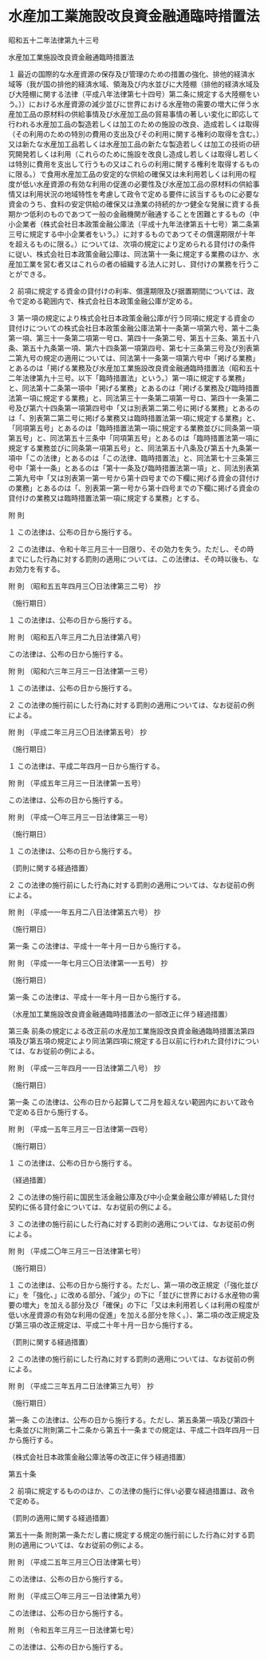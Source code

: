 # 水産加工業施設改良資金融通臨時措置法

昭和五十二年法律第九十三号

水産加工業施設改良資金融通臨時措置法

１ 最近の国際的な水産資源の保存及び管理のための措置の強化、排他的経済水域等（我が国の排他的経済水域、領海及び内水並びに大陸棚（排他的経済水域及び大陸棚に関する法律（平成八年法律第七十四号）第二条に規定する大陸棚をいう。））における水産資源の減少並びに世界における水産物の需要の増大に伴う水産加工品の原材料の供給事情及び水産加工品の貿易事情の著しい変化に即応して行われる水産加工品の製造若しくは加工のための施設の改良、造成若しくは取得（その利用のための特別の費用の支出及びその利用に関する権利の取得を含む。）又は新たな水産加工品若しくは水産加工品の新たな製造若しくは加工の技術の研究開発若しくは利用（これらのために施設を改良し造成し若しくは取得し若しくは特別に費用を支出して行うもの又はこれらの利用に関する権利を取得するものに限る。）で食用水産加工品の安定的な供給の確保又は未利用若しくは利用の程度が低い水産資源の有効な利用の促進の必要性及び水産加工品の原材料の供給事情又は利用状況の地域特性を考慮して政令で定める要件に該当するものに必要な資金のうち、食料の安定供給の確保又は漁業の持続的かつ健全な発展に資する長期かつ低利のものであつて一般の金融機関が融通することを困難とするもの（中小企業者（株式会社日本政策金融公庫法（平成十九年法律第五十七号）第二条第三号に規定する中小企業者をいう。）に対するものであつてその償還期限が十年を超えるものに限る。）については、次項の規定により定められる貸付けの条件に従い、株式会社日本政策金融公庫は、同法第十一条に規定する業務のほか、水産加工業を営む者又はこれらの者の組織する法人に対し、貸付けの業務を行うことができる。

２ 前項に規定する資金の貸付けの利率、償還期限及び据置期間については、政令で定める範囲内で、株式会社日本政策金融公庫が定める。

３ 第一項の規定により株式会社日本政策金融公庫が行う同項に規定する資金の貸付けについての株式会社日本政策金融公庫法第十一条第一項第六号、第十二条第一項、第三十一条第二項第一号ロ、第四十一条第二号、第五十三条、第五十八条、第五十九条第一項、第六十四条第一項第四号、第七十三条第三号及び別表第二第九号の規定の適用については、同法第十一条第一項第六号中「掲げる業務」とあるのは「掲げる業務及び水産加工業施設改良資金融通臨時措置法（昭和五十二年法律第九十三号。以下「臨時措置法」という。）第一項に規定する業務」と、同法第十二条第一項中「掲げる業務」とあるのは「掲げる業務及び臨時措置法第一項に規定する業務」と、同法第三十一条第二項第一号ロ、第四十一条第二号及び第六十四条第一項第四号中「又は別表第二第二号に掲げる業務」とあるのは「、別表第二第二号に掲げる業務又は臨時措置法第一項に規定する業務」と、「同項第五号」とあるのは「臨時措置法第一項に規定する業務並びに同条第一項第五号」と、同法第五十三条中「同項第五号」とあるのは「臨時措置法第一項に規定する業務並びに同条第一項第五号」と、同法第五十八条及び第五十九条第一項中「この法律」とあるのは「この法律、臨時措置法」と、同法第七十三条第三号中「第十一条」とあるのは「第十一条及び臨時措置法第一項」と、同法別表第二第九号中「又は別表第一第一号から第十四号までの下欄に掲げる資金の貸付けの業務」とあるのは「、別表第一第一号から第十四号までの下欄に掲げる資金の貸付けの業務又は臨時措置法第一項に規定する業務」とする。

附 則

１ この法律は、公布の日から施行する。

２ この法律は、令和十年三月三十一日限り、その効力を失う。ただし、その時までにした行為に対する罰則の適用については、この法律は、その時以後も、なお効力を有する。

附 則 （昭和五五年四月三〇日法律第三二号） 抄

（施行期日）

１ この法律は、公布の日から施行する。

附 則 （昭和五八年三月二九日法律第八号）

この法律は、公布の日から施行する。

附 則 （昭和六三年三月三一日法律第一三号）

１ この法律は、公布の日から施行する。

２ この法律の施行前にした行為に対する罰則の適用については、なお従前の例による。

附 則 （平成二年三月三〇日法律第五号） 抄

（施行期日）

１ この法律は、平成二年四月一日から施行する。

附 則 （平成五年三月三一日法律第一五号）

この法律は、公布の日から施行する。

附 則 （平成一〇年三月三一日法律第三一号）

（施行期日）

１ この法律は、公布の日から施行する。

（罰則に関する経過措置）

２ この法律の施行前にした行為に対する罰則の適用については、なお従前の例による。

附 則 （平成一一年五月二八日法律第五六号） 抄

（施行期日）

第一条 この法律は、平成十一年十月一日から施行する。

附 則 （平成一一年七月三〇日法律第一一五号） 抄

（施行期日）

第一条 この法律は、平成十一年十月一日から施行する。

（水産加工業施設改良資金融通臨時措置法の一部改正に伴う経過措置）

第三条 前条の規定による改正前の水産加工業施設改良資金融通臨時措置法第四項及び第五項の規定により同法第四項に規定する日以前に行われた貸付けについては、なお従前の例による。

附 則 （平成一三年四月一一日法律第二八号） 抄

（施行期日）

第一条 この法律は、公布の日から起算して二月を超えない範囲内において政令で定める日から施行する。

附 則 （平成一五年三月三一日法律第一四号）

（施行期日）

１ この法律は、公布の日から施行する。

（経過措置）

２ この法律の施行前に国民生活金融公庫及び中小企業金融公庫が締結した貸付契約に係る貸付金については、なお従前の例による。

３ この法律の施行前にした行為に対する罰則の適用については、なお従前の例による。

附 則 （平成二〇年三月三一日法律第七号）

（施行期日）

１ この法律は、公布の日から施行する。ただし、第一項の改正規定（「強化並びに」を「強化、」に改める部分、「減少」の下に「並びに世界における水産物の需要の増大」を加える部分及び「確保」の下に「又は未利用若しくは利用の程度が低い水産資源の有効な利用の促進」を加える部分を除く。）、第二項の改正規定及び第三項の改正規定は、平成二十年十月一日から施行する。

（罰則に関する経過措置）

２ この法律の施行前にした行為に対する罰則の適用については、なお従前の例による。

附 則 （平成二三年五月二日法律第三九号） 抄

（施行期日）

第一条 この法律は、公布の日から施行する。ただし、第五条第一項及び第四十七条並びに附則第二十二条から第五十一条までの規定は、平成二十四年四月一日から施行する。

（株式会社日本政策金融公庫法等の改正に伴う経過措置）

第五十条

２ 前項に規定するもののほか、この法律の施行に伴い必要な経過措置は、政令で定める。

（罰則の適用に関する経過措置）

第五十一条 附則第一条ただし書に規定する規定の施行前にした行為に対する罰則の適用については、なお従前の例による。

附 則 （平成二五年三月三〇日法律第七号）

この法律は、公布の日から施行する。

附 則 （平成三〇年三月三一日法律第九号）

この法律は、公布の日から施行する。

附 則 （令和五年三月三一日法律第七号）

この法律は、公布の日から施行する。
